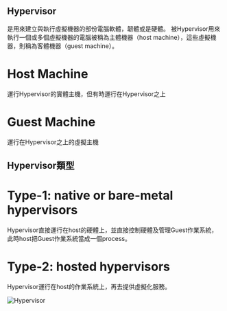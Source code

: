 ## Hypervisor
是用來建立與執行虛擬機器的部份電腦軟體，韌體或是硬體。
被Hypervisor用來執行一個或多個虛擬機器的電腦被稱為主體機器（host machine），這些虛擬機器，則稱為客體機器（guest machine）。

# Host Machine
運行Hypervisor的實體主機，但有時運行在Hypervisor之上

# Guest Machine
運行在Hypervisor之上的虛擬主機



## Hypervisor類型

# Type-1: native or bare-metal hypervisors
Hypervisor直接運行在host的硬體上，並直接控制硬體及管理Guest作業系統，此時host把Guest作業系統當成一個process。
# Type-2: hosted hypervisors
Hypervisor運行在host的作業系統上，再去提供虛擬化服務。

![Hypervisor](https://upload.wikimedia.org/wikipedia/commons/e/e1/Hyperviseur.png)
